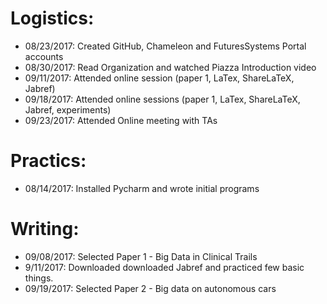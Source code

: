 # Logistics:

* 08/23/2017: Created GitHub, Chameleon and FuturesSystems Portal accounts
* 08/30/2017: Read Organization and watched Piazza Introduction video
* 09/11/2017: Attended online session (paper 1, LaTex, ShareLaTeX, Jabref)
* 09/18/2017: Attended online sessions (paper 1, LaTex, ShareLaTeX, Jabref, experiments)
* 09/23/2017: Attended Online meeting with TAs

# Practics:

* 08/14/2017: Installed Pycharm and wrote initial programs

# Writing:

* 09/08/2017: Selected Paper 1 -  Big Data in Clinical Trails
* 9/11/2017: Downloaded downloaded Jabref and practiced few basic things. 
* 09/19/2017: Selected Paper 2 - Big data on autonomous cars
